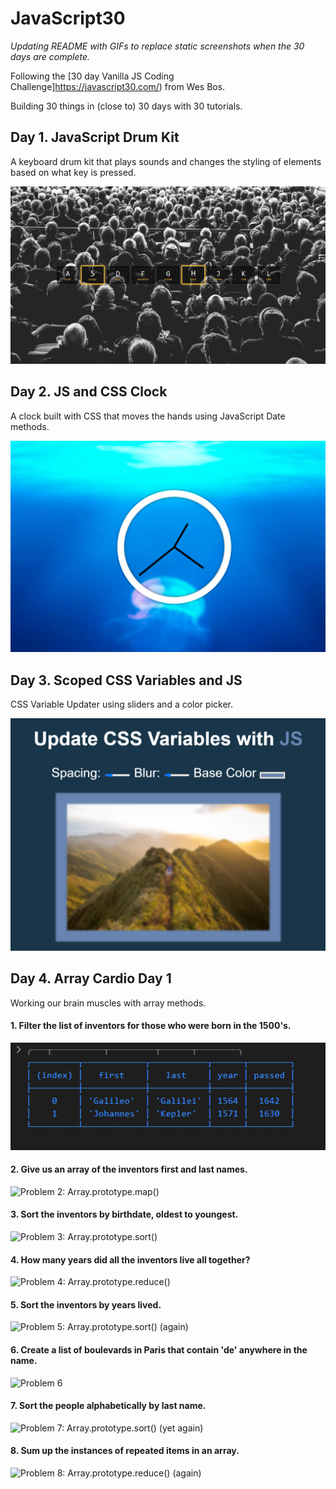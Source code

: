 # JavaScript30

_Updating README with GIFs to replace static screenshots when the 30 days are complete._

Following the [30 day Vanilla JS Coding Challenge]https://javascript30.com/) from Wes Bos.

Building 30 things in (close to) 30 days with 30 tutorials.

## Day 1. JavaScript Drum Kit

A keyboard drum kit that plays sounds and changes the styling of elements based on what key is pressed.

![JS Drum Kit](./Screenshots/JSDrumKit.png)

## Day 2. JS and CSS Clock

A clock built with CSS that moves the hands using JavaScript Date methods.

![JS and CSS Clock](./Screenshots/Clock.png)

## Day 3. Scoped CSS Variables and JS

CSS Variable Updater using sliders and a color picker.

![Scoped CSS Variables and JS](./Screenshots/CSSVariables.png)

## Day 4. Array Cardio Day 1

Working our brain muscles with array methods.

#### 1. Filter the list of inventors for those who were born in the 1500's.

![Problem 1: Array.prototype.filter()](./Screenshots/Day4Challenge1.png)

#### 2. Give us an array of the inventors first and last names.

![Problem 2: Array.prototype.map()](#)

#### 3. Sort the inventors by birthdate, oldest to youngest.

![Problem 3: Array.prototype.sort()](#)

#### 4. How many years did all the inventors live all together?

![Problem 4: Array.prototype.reduce()](#)

#### 5. Sort the inventors by years lived.

![Problem 5: Array.prototype.sort() (again)](#)

#### 6. Create a list of boulevards in Paris that contain 'de' anywhere in the name.

![Problem 6](#)

#### 7. Sort the people alphabetically by last name.

![Problem 7: Array.prototype.sort() (yet again)](#)

#### 8. Sum up the instances of repeated items in an array.

![Problem 8: Array.prototype.reduce() (again)](#)
